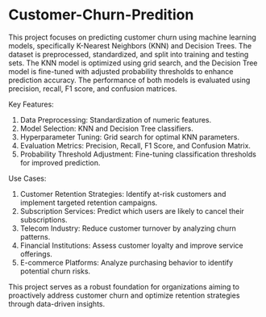 # Customer-Churn-Predition
This project focuses on predicting customer churn using machine learning models, specifically K-Nearest Neighbors (KNN) and Decision Trees. The dataset is preprocessed, standardized, and split into training and testing sets. The KNN model is optimized using grid search, and the Decision Tree model is fine-tuned with adjusted probability thresholds to enhance prediction accuracy. The performance of both models is evaluated using precision, recall, F1 score, and confusion matrices.

Key Features:

1. Data Preprocessing: Standardization of numeric features.
2. Model Selection: KNN and Decision Tree classifiers.
3. Hyperparameter Tuning: Grid search for optimal KNN parameters.
4. Evaluation Metrics: Precision, Recall, F1 Score, and Confusion Matrix.
5. Probability Threshold Adjustment: Fine-tuning classification thresholds for improved prediction.

Use Cases:

1. Customer Retention Strategies: Identify at-risk customers and implement targeted retention campaigns.
2. Subscription Services: Predict which users are likely to cancel their subscriptions.
3. Telecom Industry: Reduce customer turnover by analyzing churn patterns.
4. Financial Institutions: Assess customer loyalty and improve service offerings.
5. E-commerce Platforms: Analyze purchasing behavior to identify potential churn risks.

This project serves as a robust foundation for organizations aiming to proactively address customer churn and optimize retention strategies through data-driven insights.


